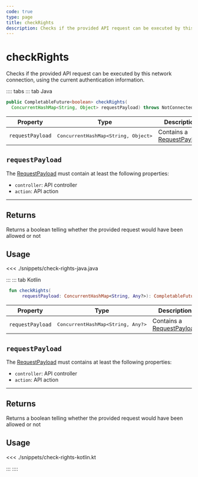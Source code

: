 ```yaml
---
code: true
type: page
title: checkRights
description: Checks if the provided API request can be executed by this network connection, using the current authentication information.
---
```


# checkRights

<SinceBadge version="Kuzzle 2.8.0"/>
<SinceBadge version="auto-version"/>

Checks if the provided API request can be executed by this network connection, using the current authentication information.

:::: tabs
::: tab Java

```java
public CompletableFuture<boolean> checkRights(
  ConcurrentHashMap<String, Object> requestPayload) throws NotConnectedException, InternalException
```

| Property | Type | Description |
|--- |--- |--- |
| `requestPayload` | <pre>ConcurrentHashMap<String, Object></pre> | Contains a [RequestPayload](/core/2/api/payloads/request) |

## `requestPayload`

The [RequestPayload](/core/2/api/payloads/request) must contain at least the following properties:

- `controller`: API controller
- `action`: API action

---

## Returns

Returns a boolean telling whether the provided request would have been allowed or not

## Usage

<<< ./snippets/check-rights-java.java

:::
::: tab Kotlin

```kotlin
 fun checkRights(
      requestPayload: ConcurrentHashMap<String, Any?>): CompletableFuture<Boolean>
```

| Property | Type | Description |
|--- |--- |--- |
| `requestPayload` | <pre>ConcurrentHashMap<String, Any?></pre> | Contains a [RequestPayload](/core/2/api/payloads/request) |

## `requestPayload`

The [RequestPayload](/core/2/api/payloads/request) must contains at least the following properties:

- `controller`: API controller
- `action`: API action

---

## Returns

Returns a boolean telling whether the provided request would have been allowed or not

## Usage

<<< ./snippets/check-rights-kotlin.kt

:::
::::

